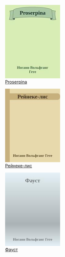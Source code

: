 ![](Proserpina.jpg)  
[Proserpina](Proserpina.txt)

![](Рейнеке-лис.jpg)  
[Рейнеке-лис](Рейнеке-лис.txt)

![](Фауст.jpg)  
[Фауст](Фауст.txt)
